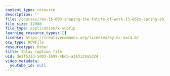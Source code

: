 ```yaml
---
content_type: resource
description: ''
file: /courses/res-15-003-shaping-the-future-of-work-15-662x-spring-2016/de2f531d5d031b994bdba343129a5d24_WJUHzSQPRVM.srt
file_size: 12908
file_type: application/x-subrip
learning_resource_types: []
license: https://creativecommons.org/licenses/by-nc-sa/4.0/
ocw_type: OCWFile
resourcetype: Other
title: 3play caption file
uid: de2f531d-5d03-1b99-4bdb-a343129a5d24
video_metadata:
  youtube_id: null
---
```

